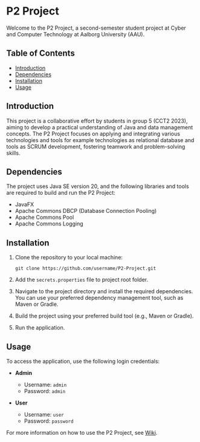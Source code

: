 # P2 Project

Welcome to the P2 Project, a second-semester student project at Cyber and Computer Technology at Aalborg University (AAU).

## Table of Contents

- [Introduction](#introduction)
- [Dependencies](#dependencies)
- [Installation](#installation)
- [Usage](#usage)

## Introduction

This project is a collaborative effort by students in group 5 (CCT2 2023), aiming to develop a practical understanding of Java and data management concepts. The P2 Project focuses on applying and integrating various technologies and tools for example technologies as relational database and tools as SCRUM development, fostering teamwork and problem-solving skills.

## Dependencies

The project uses Java SE version 20, and the following libraries and tools are required to build and run the P2 Project:

- JavaFX
- Apache Commons DBCP (Database Connection Pooling)
- Apache Commons Pool
- Apache Commons Logging

## Installation

1. Clone the repository to your local machine:
   ```
   git clone https://github.com/username/P2-Project.git
   ```
2. Add the `secrets.properties` file to project root folder.

3. Navigate to the project directory and install the required dependencies. You can use your preferred dependency management tool, such as Maven or Gradle.

4. Build the project using your preferred build tool (e.g., Maven or Gradle).

5. Run the application.

## Usage

To access the application, use the following login credentials:

- **Admin**
  - Username: `admin`
  - Password: `admin`

- **User**
  - Username: `user`
  - Password: `password`

For more information on how to use the P2 Project, see [Wiki](https://github.com/smithfabian/P2-Project/wiki).
